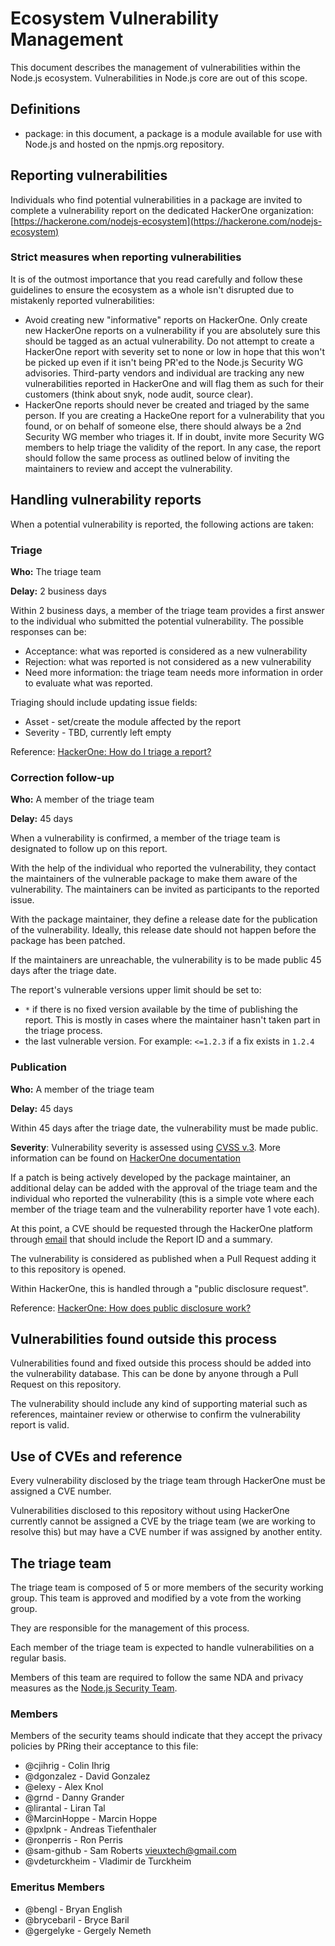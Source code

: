 # Ecosystem Vulnerability Management

This document describes the management of vulnerabilities within the Node.js
ecosystem. Vulnerabilities in Node.js core are out of this scope.

## Definitions

* package: in this document, a package is a module available for use with Node.js
 and hosted on the npmjs.org repository.

## Reporting vulnerabilities

Individuals who find potential vulnerabilities in a package are invited
to complete a vulnerability report on the dedicated HackerOne organization: [https://hackerone.com/nodejs-ecosystem](https://hackerone.com/nodejs-ecosystem)

### Strict measures when reporting vulnerabilities

It is of the outmost importance that you read carefully and follow these guidelines to ensure the ecosystem as a whole isn't disrupted due to mistakenly reported vulnerabilities:

* Avoid creating new "informative" reports on HackerOne. Only create new HackerOne reports on a vulnerability if you are absolutely sure this should be tagged as an actual vulnerability. Do not attempt to create a HackerOne report with severity set to none or low in hope that this won't be picked up even if it isn't being PR'ed to the Node.js Security WG advisories. Third-party vendors and individual are tracking any new vulnerabilities reported in HackerOne and will flag them as such for their customers (think about snyk, node audit, source clear).
* HackerOne reports should never be created and triaged by the same person. If you are creating a HackeOne report for a vulnerability that you found, or on behalf of someone else, there should always be a 2nd Security WG member who triages it. If in doubt, invite more Security WG members to help triage the validity of the report. In any case, the report should follow the same process as outlined below of inviting the maintainers to review and accept the vulnerability.

## Handling vulnerability reports

When a potential vulnerability is reported, the following actions are taken:

### Triage

**Who:** The triage team

**Delay:** 2 business days

Within 2 business days, a member of the triage team provides a first answer to the
individual who submitted the potential vulnerability. The possible responses
can be:

* Acceptance: what was reported is considered as a new vulnerability
* Rejection: what was reported is not considered as a new vulnerability
* Need more information: the triage team needs more information in order to evaluate what was reported.

Triaging should include updating issue fields:
* Asset - set/create the module affected by the report
* Severity - TBD, currently left empty

Reference: [HackerOne: How do I triage a report?](https://support.hackerone.com/hc/en-us/articles/205624715-How-do-I-triage-a-Report-)

### Correction follow-up

**Who:** A member of the triage team

**Delay:** 45 days

When a vulnerability is confirmed, a member of the triage team is
designated to follow up on this report.

With the help of the individual who reported the vulnerability, they contact
the maintainers of the vulnerable package to make them aware of the
vulnerability. The maintainers can be invited as participants to the reported issue.

With the package maintainer, they define a release date for the publication
of the vulnerability. Ideally, this release date should not happen before
the package has been patched.

If the maintainers are unreachable, the vulnerability is to be made public
45 days after the triage date.

The report's vulnerable versions upper limit should be set to:
* `*` if there is no fixed version available by the time of publishing the report. This is mostly in cases where the maintainer hasn't taken part in the triage process.
* the last vulnerable version. For example: `<=1.2.3` if a fix exists in `1.2.4`

### Publication

**Who:** A member of the triage team

**Delay:** 45 days

Within 45 days after the triage date, the vulnerability must be made public.

**Severity**: Vulnerability severity is assessed using [CVSS v.3](https://www.first.org/cvss/user-guide).
More information can be found on [HackerOne documentation](https://support.hackerone.com/hc/en-us/articles/213421106-How-does-HackerOne-recommend-determining-Severity-)

If a patch is being actively developed by the package maintainer, an additional delay
can be added with the approval of the triage team and the individual who
reported the vulnerability (this is a simple vote where each member of the
triage team and the vulnerability reporter have 1 vote each).

At this point, a CVE should be requested through the HackerOne platform through
[email](cve-assign@hackerone.com) that should include the Report ID and a summary.

The vulnerability is considered as published when a Pull Request adding it
to this repository is opened.

Within HackerOne, this is handled through a "public disclosure request".

Reference: [HackerOne: How does public disclosure work?](https://support.hackerone.com/hc/en-us/articles/205269479-How-does-public-disclosure-work-)

## Vulnerabilities found outside this process

Vulnerabilities found and fixed outside this process should be added into
the vulnerability database. This can be done by anyone through a Pull Request on
this repository.

The vulnerability should include any kind of supporting material such as references, maintainer review or otherwise to confirm the vulnerability report is valid.

## Use of CVEs and reference

Every vulnerability disclosed by the triage team through HackerOne must
be assigned a CVE number.

Vulnerabilities disclosed to this repository without using HackerOne currently cannot be assigned a CVE by the triage team (we are working to resolve this) but may have a CVE number if was assigned by another entity.

## The triage team

The triage team is composed of 5 or more members of the security working group.
This team is approved and modified by a vote from the working group.

They are responsible for the management of this process.

Each member of the triage team is expected to handle vulnerabilities on a
regular basis.

Members of this team are required to follow the same NDA and privacy measures
as the [Node.js Security Team](https://github.com/nodejs/security-wg/blob/master/processes/security_team_members.md).

### Members

Members of the security teams should indicate that they accept the privacy
policies by PRing their acceptance to this file:

* @cjihrig - Colin Ihrig
* @dgonzalez - David Gonzalez
* @elexy - Alex Knol
* @grnd - Danny Grander
* @lirantal - Liran Tal
* @MarcinHoppe - Marcin Hoppe
* @pxlpnk - Andreas Tiefenthaler
* @ronperris - Ron Perris
* @sam-github - Sam Roberts <vieuxtech@gmail.com>
* @vdeturckheim - Vladimir de Turckheim

### Emeritus Members

* @bengl - Bryan English
* @brycebaril - Bryce Baril
* @gergelyke - Gergely Nemeth
